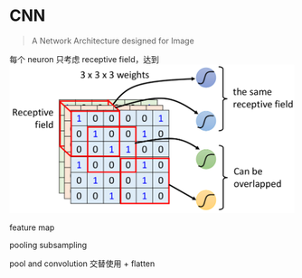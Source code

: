 # CNN

> A Network Architecture designed for Image

每个 neuron 只考虑 receptive field，达到
![image-20240229182057340](static/image-20240229182057340.png)

feature map

pooling subsampling

pool and convolution 交替使用 + flatten 